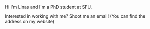 Hi I'm Linas and I'm a PhD student at SFU.

Interested in working with me? Shoot me an email! (You can find the address on my website)
